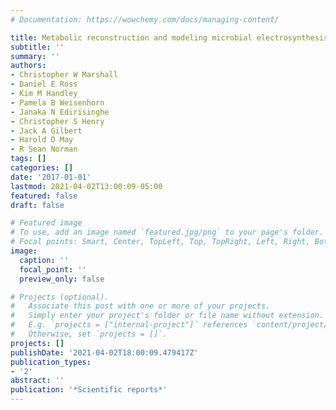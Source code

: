 ```yaml
---
# Documentation: https://wowchemy.com/docs/managing-content/

title: Metabolic reconstruction and modeling microbial electrosynthesis
subtitle: ''
summary: ''
authors:
- Christopher W Marshall
- Daniel E Ross
- Kim M Handley
- Pamela B Weisenhorn
- Janaka N Edirisinghe
- Christopher S Henry
- Jack A Gilbert
- Harold D May
- R Sean Norman
tags: []
categories: []
date: '2017-01-01'
lastmod: 2021-04-02T13:00:09-05:00
featured: false
draft: false

# Featured image
# To use, add an image named `featured.jpg/png` to your page's folder.
# Focal points: Smart, Center, TopLeft, Top, TopRight, Left, Right, BottomLeft, Bottom, BottomRight.
image:
  caption: ''
  focal_point: ''
  preview_only: false

# Projects (optional).
#   Associate this post with one or more of your projects.
#   Simply enter your project's folder or file name without extension.
#   E.g. `projects = ["internal-project"]` references `content/project/deep-learning/index.md`.
#   Otherwise, set `projects = []`.
projects: []
publishDate: '2021-04-02T18:00:09.479417Z'
publication_types:
- '2'
abstract: ''
publication: '*Scientific reports*'
---
```

